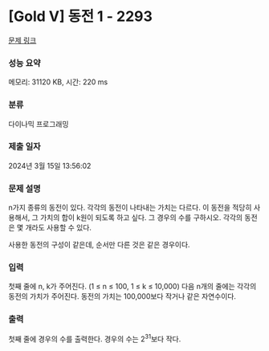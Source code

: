 # [Gold V] 동전 1 - 2293 

[문제 링크](https://www.acmicpc.net/problem/2293) 

### 성능 요약

메모리: 31120 KB, 시간: 220 ms

### 분류

다이나믹 프로그래밍

### 제출 일자

2024년 3월 15일 13:56:02

### 문제 설명

<p>n가지 종류의 동전이 있다. 각각의 동전이 나타내는 가치는 다르다. 이 동전을 적당히 사용해서, 그 가치의 합이 k원이 되도록 하고 싶다. 그 경우의 수를 구하시오. 각각의 동전은 몇 개라도 사용할 수 있다.</p>

<p>사용한 동전의 구성이 같은데, 순서만 다른 것은 같은 경우이다.</p>

### 입력 

 <p>첫째 줄에 n, k가 주어진다. (1 ≤ n ≤ 100, 1 ≤ k ≤ 10,000) 다음 n개의 줄에는 각각의 동전의 가치가 주어진다. 동전의 가치는 100,000보다 작거나 같은 자연수이다.</p>

### 출력 

 <p>첫째 줄에 경우의 수를 출력한다. 경우의 수는 2<sup>31</sup>보다 작다.</p>

